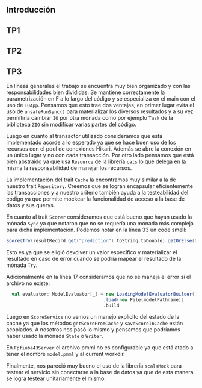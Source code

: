 ## Introducción


## TP1

## TP2

## TP3

En líneas generales el trabajo se encuentra muy bien organizado y con las responsabilidades bien divididas. Se mantiene correctamente la parametrización en F a lo largo del código y se especializa en el main con el uso de `IOApp`. Pensamos que esto trae dos ventajas, en primer lugar evita el uso de `unsafeRunSync()` para materializar los diversos resultados y a su vez permitiría cambiar `IO` por otra mónada como por ejemplo `Task` de la biblioteca `ZIO` sin modificar varias partes del código. 

Luego en cuanto al transactor utilizado consideramos que está implementado acorde a lo esperado ya que se hace buen uso de los recursos con el pool de conexiones Hikari. Además se abre la conexión en un único lugar y no con cada transacción. Por otro lado pensamos que está bien abstraido ya que usa `Resource` de la librería `cats` lo que delega en la misma la responsabilidad de manejar los recursos.

La implementación del trait `Cache` la encontramos muy similar a la de nuestro trait `Repository`. Creemos que se logran encapsular eficientemente las transacciones y a nuestro criterio también ayuda a la testeabilidad del código ya que permite mockear la funcionalidad de acceso a la base de datos y sus querys.

En cuanto al trait `Scorer` consideramos que está bueno que hayan usado la mónada `Sync` ya que notaron que no se requería una mónada más compleja para dicha implementación. Podemos notar en la línea 33 un code smell:

```scala
Score(Try(resultRecord.get("prediction").toString.toDouble).getOrElse(0.0))
```

Esto es ya que se eligió devolver un valor específico y materializar el resultado en caso de error cuando se podría mapear el resultado de la mónada `Try`.

Adicionalmente en la línea 17 consideramos que no se maneja el error si el archivo no existe:

```scala
  val evaluator: ModelEvaluator[_] = new LoadingModelEvaluatorBuilder()
                                    .load(new File(modelPathname))
                                    .build
```

Luego en `ScoreService` no vemos un manejo explícito del estado de la caché ya que los métodos `getScoreFromCache` y `saveScoreInCache` están acoplados. A nosotros nos pasó lo mismo y pensamos que podríamos haber usado la mónada `State` o `Writer`.

En `Fpfiuba43Server` el archivo pmml no es configurable ya que está atado a tener el nombre `model.pmml` y al current workdir.

Finalmente, nos pareció muy bueno el uso de la librería `scalaMock` para testear el servicio sin conectarse a la base de datos ya que de esta manera se logra testear unitariamente el mismo.
